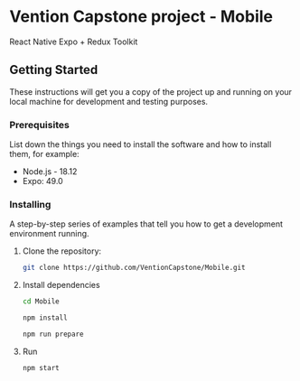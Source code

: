 # Vention Capstone project - Mobile

React Native Expo + Redux Toolkit

## Getting Started

These instructions will get you a copy of the project up and running on your local machine for development and testing purposes.

### Prerequisites

List down the things you need to install the software and how to install them, for example:

- Node.js - 18.12
- Expo: 49.0

### Installing

A step-by-step series of examples that tell you how to get a development environment running.

1. Clone the repository:
   ```sh
   git clone https://github.com/VentionCapstone/Mobile.git
   ```
2. Install dependencies
   ```sh
   cd Mobile
   ```
   ```sh
   npm install
   ```
   ```sh
   npm run prepare
   ```
3. Run
   ```sh
   npm start
   ```
